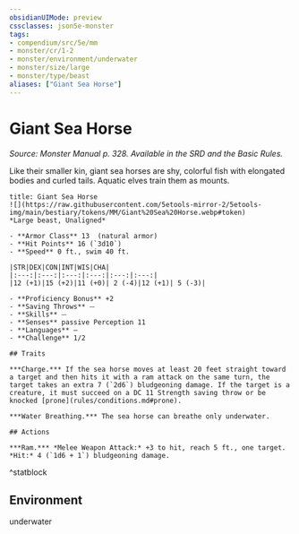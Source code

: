 ```yaml
---
obsidianUIMode: preview
cssclasses: json5e-monster
tags:
- compendium/src/5e/mm
- monster/cr/1-2
- monster/environment/underwater
- monster/size/large
- monster/type/beast
aliases: ["Giant Sea Horse"]
---
```

# Giant Sea Horse
*Source: Monster Manual p. 328. Available in the SRD and the Basic Rules.*  

Like their smaller kin, giant sea horses are shy, colorful fish with elongated bodies and curled tails. Aquatic elves train them as mounts.

```ad-statblock
title: Giant Sea Horse
![](https://raw.githubusercontent.com/5etools-mirror-2/5etools-img/main/bestiary/tokens/MM/Giant%20Sea%20Horse.webp#token)
*Large beast, Unaligned*

- **Armor Class** 13  (natural armor)
- **Hit Points** 16 (`3d10`)
- **Speed** 0 ft., swim 40 ft.

|STR|DEX|CON|INT|WIS|CHA|
|:---:|:---:|:---:|:---:|:---:|:---:|
|12 (+1)|15 (+2)|11 (+0)| 2 (-4)|12 (+1)| 5 (-3)|

- **Proficiency Bonus** +2
- **Saving Throws** ⏤
- **Skills** ⏤
- **Senses** passive Perception 11
- **Languages** —
- **Challenge** 1/2

## Traits

***Charge.*** If the sea horse moves at least 20 feet straight toward a target and then hits it with a ram attack on the same turn, the target takes an extra 7 (`2d6`) bludgeoning damage. If the target is a creature, it must succeed on a DC 11 Strength saving throw or be knocked [prone](rules/conditions.md#prone).

***Water Breathing.*** The sea horse can breathe only underwater.

## Actions

***Ram.*** *Melee Weapon Attack:* +3 to hit, reach 5 ft., one target. *Hit:* 4 (`1d6 + 1`) bludgeoning damage.
```
^statblock

## Environment

underwater